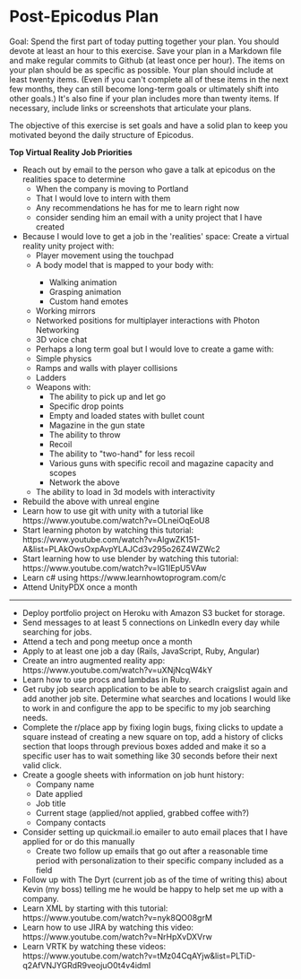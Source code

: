 # Post-Epicodus Plan

Goal:
Spend the first part of today putting together your plan. You should devote at least an hour to this exercise. Save your plan in a Markdown file and make regular commits to Github (at least once per hour). The items on your plan should be as specific as possible. Your plan should include at least twenty items. (Even if you can't complete all of these items in the next few months, they can still become long-term goals or ultimately shift into other goals.) It's also fine if your plan includes more than twenty items. If necessary, include links or screenshots that articulate your plans.

The objective of this exercise is set goals and have a solid plan to keep you motivated beyond the daily structure of Epicodus.

<b>Top Virtual Reality Job Priorities</b>
<ul>
<li>Reach out by email to the person who gave a talk at epicodus on the realities space to determine<ul>
  <li>When the company is moving to Portland</li>
  <li>That I would love to intern with them</li>
  <li>Any recommendations he has for me to learn right now</li>
  <li>consider sending him an email with a unity project that I have created</li>
</ul></li>
<li>Because I would love to get a job in the 'realities' space: Create a virtual reality unity project with:
  <ul>
    <li>Player movement using the touchpad</li>
    <li>A body model that is mapped to your body with:</li>
    <ul>
      <li>Walking animation</li>
      <li>Grasping animation</li>
      <li>Custom hand emotes</li>
    </ul>
    <li>Working mirrors</li>
    <li>Networked positions for multiplayer interactions with Photon Networking</li>
    <li>3D voice chat</li>
    <li>Perhaps a long term goal but I would love to create a game with:</li>
    <li>Simple physics</li>
    <li>Ramps and walls with player collisions</li>
    <li>Ladders</li>
    <li>Weapons with:
      <ul>
        <li>The ability to pick up and let go</li>
        <li>Specific drop points</li>
        <li>Empty and loaded states with bullet count</li>
        <li>Magazine in the gun state</li>
        <li>The ability to throw</li>
        <li>Recoil</li>
        <li>The ability to "two-hand" for less recoil</li>
        <li>Various guns with specific recoil and magazine capacity and scopes</li>
        <li>Network the above</li>
      </ul>
    </li>
    <li>The ability to load in 3d models with interactivity</li>
  </ul>
</li>
<li>Rebuild the above with unreal engine</li>
<li>Learn how to use git with unity with a tutorial like https://www.youtube.com/watch?v=OLneiOqEoU8</li>
<li>Start learning photon by watching this tutorial: https://www.youtube.com/watch?v=AIgwZK151-A&list=PLAkOwsOxpAvpYLAJCd3v295o26Z4WZWc2</li>
<li>Start learning how to use blender by watching this tutorial: https://www.youtube.com/watch?v=IG1IEpU5VAw</li>
<li>Learn c# using https://www.learnhowtoprogram.com/c</li>
<li>Attend UnityPDX once a month</li>
</ul>

<hr>

<ul>
  <li>Deploy portfolio project on Heroku with Amazon S3 bucket for storage.</li>
  <li>Send messages to at least 5 connections on LinkedIn every day while searching for jobs.</li>
  <li>Attend a tech and pong meetup once a month</li>
  <li>Apply to at least one job a day (Rails, JavaScript, Ruby, Angular)</li>
  <li>Create an intro augmented reality app: https://www.youtube.com/watch?v=uXNjNcqW4kY</li>
  <li>Learn how to use procs and lambdas in Ruby.</li>
  <li>Get ruby job search application to be able to search craigslist again and add another job site. Determine what searches and locations I would like to work in and configure the app to be specific to my job searching needs.</li>
  <li>Complete the r/place app by fixing login bugs, fixing clicks to update a square instead of creating a new square on top, add a history of clicks section that loops through previous boxes added and make it so a specific user has to wait something like 30 seconds before their next valid click.</li>
  <li>Create a google sheets with information on job hunt history:
    <ul>
      <li>Company name</li>
      <li>Date applied</li>
      <li>Job title</li>
      <li>Current stage (applied/not applied, grabbed coffee with?)</li>
      <li>Company contacts</li>
    </ul>
  </li>
  <li>Consider setting up quickmail.io emailer to auto email places that I have applied for or do this manually
    <ul>
      <li>Create two follow up emails that go out after a reasonable time period with personalization to their specific company included as a field</li>
    </ul>
  </li>
  <li>Follow up with The Dyrt (current job as of the time of writing this) about Kevin (my boss) telling me he would be happy to help set me up with a company. </li>
  <li>Learn XML by starting with this tutorial: https://www.youtube.com/watch?v=nyk8QO08grM</li>
  <li>Learn how to use JIRA by watching this video: https://www.youtube.com/watch?v=NrHpXvDXVrw</li>
  <li>Learn VRTK by watching these videos: https://www.youtube.com/watch?v=tMz04CqAYjw&list=PLTiD-q2AfVNJYGRdR9veojuO0t4v4idmI</li>  
</ul>
